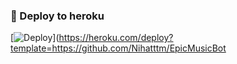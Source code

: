 ### 🚀 Deploy to heroku
[![Deploy](https://www.herokucdn.com/deploy/button.svg)](https://heroku.com/deploy?template=https://github.com/Nihatttm/EpicMusicBot
